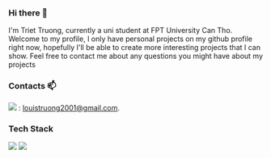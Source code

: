 ### Hi there 👋

I'm Triet Truong, currently a uni student at FPT University Can Tho. Welcome to my profile, I only have personal projects on my github profile right now, hopefully I'll be able to create more interesting projects that I can show. Feel free to contact me about any questions you might have about my projects
### Contacts 📫
<img src="https://img.shields.io/badge/Gmail-D14836?style=for-the-badge&logo=gmail&logoColor=white"></img> : louistruong2001@gmail.com.

### Tech Stack
<img src="https://img.shields.io/badge/React-20232A?style=for-the-badge&logo=react&logoColor=61DAFB"></img>
<img src="https://img.shields.io/badge/React-20232A?style=for-the-badge&logo=react&logoColor=61DAFB](https://img.shields.io/badge/C%23-239120?style=for-the-badge&logo=c-sharp&logoColor=white"></img>

<!--
**triettruong1/triettruong1** is a ✨ _special_ ✨ repository because its `README.md` (this file) appears on your GitHub profile.

Here are some ideas to get you started:

- 🔭 I’m currently working on ...
- 🌱 I’m currently learning ...
- 👯 I’m looking to collaborate on ...
- 🤔 I’m looking for help with ...
- 💬 Ask me about ...
- 📫 How to reach me: ...
- 😄 Pronouns: ...
- ⚡ Fun fact: ...
-->
